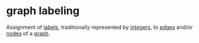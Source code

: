# graph labeling

Assignment of [labels](mathematics/label), traditionally represented by [integers](computer_science/integer), to [edges](computer_science/edge) and/or [nodes](computer_science/node) of a [graph](mathematics/graph).